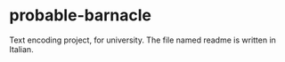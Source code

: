 # probable-barnacle
Text encoding project, for university. The file named readme is written in Italian.
